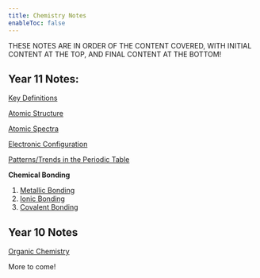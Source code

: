 ```yaml
---
title: Chemistry Notes
enableToc: false
---
```

THESE NOTES ARE IN ORDER OF THE CONTENT COVERED, WITH INITIAL CONTENT AT THE TOP, AND FINAL CONTENT AT THE BOTTOM!

## Year 11 Notes:

[Key Definitions](11Chemistry/Definitions.md)

[Atomic Structure](11Chemistry/AtomicStructure.md)

[Atomic Spectra](11Chemistry/AtomicSpectra.md)

[Electronic Configuration](11Chemistry/ElectronicConfig.md)

[Patterns/Trends in the Periodic Table](11Chemistry/Patterns.md)

**Chemical Bonding**
1. [Metallic Bonding](11Chemistry/metal.md) 
2. [Ionic Bonding](11Chemistry/ionic.md)
3. [Covalent Bonding](11Chemistry/covalent.md)

## Year 10 Notes
[Organic Chemistry](11Chemistry/10organic.md)

More to come!